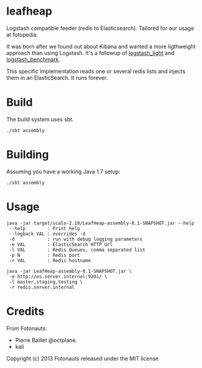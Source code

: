 leafheap
========

Logstash compatible feeder (redis to Elasticsearch). Tailored for our usage at fotopedia.

It was born after we found out about Kibana and wanted a more ligthweight approach than using Logstash. It's a followup of [logstash_light](https://github.com/fotonauts/logstash_light) and [logstash_benchmark](https://github.com/octplane/logstash_benchmark).

This specific implementation reads one or several redis lists and injects them in an ElasticSearch. It runs forever.

Build
=====

The build system uses sbt.

```
./sbt assembly
```

Building
========

Assuming you have a working Java 1.7 setup:

```
./sbt assembly
```

Usage
=====

```
java -jar target/scala-2.10/LeafHeap-assembly-0.1-SNAPSHOT.jar --help
 --help        : Print help
 --logback VAL : overrides -d
 -d            : run with debug logging parameters
 -e VAL        : ElasticSearch HTTP Url
 -l VAL        : Redis Queues, comma separated list
 -p N          : Redis port
 -r VAL        : Redis hostname
```

```
java -jar LeafHeap-assembly-0.1-SNAPSHOT.jar \
 -e http://es.server.internal:9201/ \
 -l master,staging,testing \
 -r redis.server.internal
```

Credits
=======

From Fotonauts:

- Pierre Baillet @octplane.
- kali


Copyright (c) 2013 Fotonauts released under the MIT license
